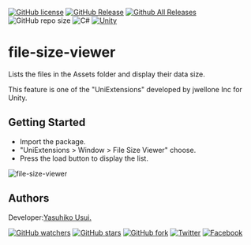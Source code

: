 [![GitHub license](https://img.shields.io/github/license/jwellone/file-size-viewer.svg?style=plastic)](https://github.com/jwellone/file-size-viewer/blob/main/LICENSE)
[![GitHub Release](https://img.shields.io/github/v/release/jwellone/file-size-viewer.svg?style=plastic)](https://GitHub.com/jwellone/file-size-viewer/releases/latest)
[![Github All Releases](https://img.shields.io/github/downloads/jwellone/file-size-viewer/total?color=blue&style=plastic)](https://GitHub.com/jwellone/file-size-viewer/releases)
![GitHub repo size](https://img.shields.io/github/repo-size/jwellone/file-size-viewer?label=size&style=plastic)
![C#](https://img.shields.io/badge/C%23-239120?logo=c-sharp&style=plastic)
[![Unity](https://img.shields.io/badge/Unity-100000?logo=unity&style=plastic)](https://unity.com)


# file-size-viewer
Lists the files in the Assets folder and display their data size.

This feature is one of the "UniExtensions" developed by jwellone Inc for Unity.


## Getting Started
- Import the package.
- "UniExtensions > Window > File Size Viewer" choose.
- Press the load button to display the list.

![file-size-viewer](https://user-images.githubusercontent.com/85072161/127731842-3015489d-8e10-4610-999d-2a3ecf85c292.gif)


## Authors
Developer:[Yasuhiko Usui.](https://github.com/UsuiYasuhiko-jw1)

[![GitHub watchers](https://img.shields.io/github/watchers/jwellone/file-size-viewer.svg?style=social&label=Watch)](https://GitHub.com/jwellone/file-size-viewer/watchers/)
[![GitHub stars](https://img.shields.io/github/stars/jwellone/file-size-viewer.svg?style=social&label=Stars)](https://GitHub.com/jwellone/file-size-viewer/stargazers)
[![GitHub fork](https://img.shields.io/github/forks/jwellone/file-size-viewer.svg?style=social&label=Fork)](https://GitHub.com/jwellone/file-size-viewer/network/members)
[![Twitter](https://img.shields.io/twitter/follow/jwellone?label=Twitter&logo=twitter&style=social)](http://twitter.com/jwellone)
[![Facebook](https://img.shields.io/badge/Facebook-1877F2?style=for-the-badge&logo=facebook&logoColor=white&style=plastic)](https://www.facebook.com/jwellone)
